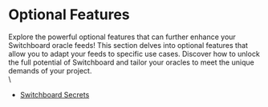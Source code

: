 # Optional Features

Explore the powerful optional features that can further enhance your Switchboard oracle feeds! This section delves into optional features that allow you to adapt your feeds to specific use cases. Discover how to unlock the full potential of Switchboard and tailor your oracles to meet the unique demands of your project.\
\


* [Switchboard Secrets](switchboard-secrets.md)

